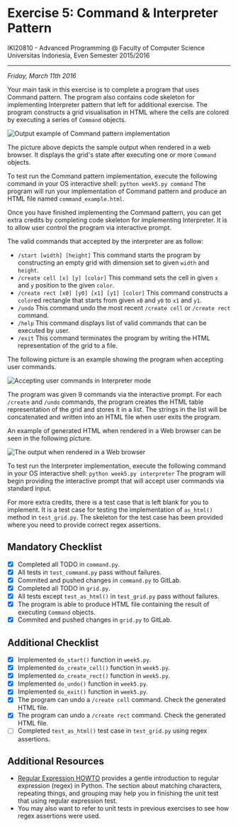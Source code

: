 Exercise 5: Command & Interpreter Pattern
=========================================

IKI20810 - Advanced Programming @ Faculty of Computer Science 
Universitas Indonesia, Even Semester 2015/2016

* * *

*Friday, March 11th 2016*

Your main task in this exercise is to complete a program that uses 
Command pattern. The program also contains code skeleton for 
implementing Interpreter pattern that left for additional exercise. 
The program constructs a grid visualisation in HTML where the cells 
are colored by executing a series of `Command` objects.

![Output example of Command pattern implementation](/img/sample-1.png)

The picture above depicts the sample output when rendered in a 
web browser. It displays the grid's state after executing one or 
more `Command` objects. 

To test run the Command pattern implementation, execute the following 
command in your OS interactive shell: `python week5.py command` The 
program will run your implementation of Command pattern and produce an 
HTML file named `command_example.html`.

Once you have finished implementing the Command pattern, you can get 
extra credits by completing code skeleton for implementing Interpreter.
It is to allow user control the program via interactive prompt.

The valid commands that accepted by the interpreter are as follow:

* `/start [width] [height]` This command starts the program by constructing 
an empty grid with dimension set to given `width` and `height`.
* `/create cell [x] [y] [color]` This command sets the cell in given 
`x` and `y` position to the given `color`.
* `/create rect [x0] [y0] [x1] [y1] [color]` This command constructs 
a `color`ed rectangle that starts from given `x0` and `y0` to `x1` and 
`y1`.
* `/undo` This command undo the most recent `/create cell` or 
`/create rect` command.
* `/help` This command displays list of valid commands that can be 
executed by user.
* `/exit` This command terminates the program by writing the HTML 
representation of the grid to a file.

The following picture is an example showing the program when accepting 
user commands.

![Accepting user commands in Interpreter mode](/img/sample-2.png)

The program was given 9 commands via the interactive prompt. For each 
`/create` and `/undo` commands, the program creates the HTML table 
representation of the grid and stores it in a list. The strings in the 
list will be concatenated and written into an HTML file when user exits 
the program. 

An example of generated HTML when rendered in a Web browser can be 
seen in the following picture.

![The output when rendered in a Web browser](/img/sample-3.png) 

To test run the Interpreter implementation, execute the following 
command in your OS interactive shell: `python week5.py interpreter` 
The program will begin providing the interactive prompt that will 
accept user commands via standard input.

For more extra credits, there is a test case that is left blank for you 
to implement. It is a test case for testing the implementation of 
`as_html()` method in `test_grid.py`. The skeleton for the test case 
has been provided where you need to provide correct regex assertions.

Mandatory Checklist
-------------------

* [X] Completed all TODO in `command.py`.
* [X] All tests in `test_command.py` pass without failures.
* [X] Commited and pushed changes in `command.py` to GitLab.
* [X] Completed all TODO in `grid.py`.
* [X] All tests except `test_as_html()` in `test_grid.py` 
pass without failures.
* [X] The program is able to produce HTML file containing the result 
of executing `Command` objects.
* [X] Commited and pushed changes in `grid.py` to GitLab.

Additional Checklist
--------------------

* [X] Implemented `do_start()` function in `week5.py`.
* [X] Implemented `do_create_cell()` function in `week5.py`.
* [X] Implemented `do_create_rect()` function in `week5.py`.
* [X] Implemented `do_undo()` function in `week5.py`.
* [X] Implemented `do_exit()` function in `week5.py`.
* [X] The program can undo a `/create cell` command. Check the generated HTML file.
* [X] The program can undo a `/create rect` command. Check the generated HTML file.
* [ ] Completed `test_as_html()` test case in `test_grid.py` using 
regex assertions.

Additional Resources
--------------------

* [Regular Expression HOWTO](https://docs.python.org/3/howto/regex.html) provides a gentle introduction to regular expression (regex) in Python. The section about matching characters, repeating things, and grouping may help you in finishing the unit test that using regular expression test.
* You may also want to refer to unit tests in previous exercises to see how regex assertions were used.
